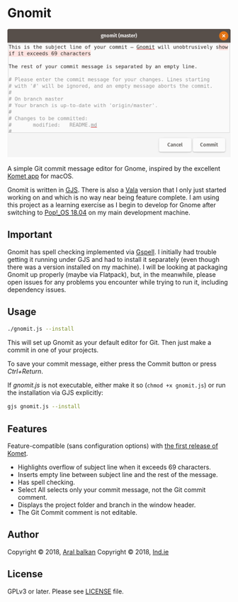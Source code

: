 # Gnomit

![Screenshot of Gnomit showing the overflow highlighting on the subject line and the automatically inserted empty line between the subject line and the rest of the commit message.](gnomit.png)

A simple Git commit message editor for Gnome, inspired by the excellent [Komet app]() for macOS.

Gnomit is written in [GJS](https://gitlab.gnome.org/GNOME/gjs/wikis/Home). There is also a [Vala](https://wiki.gnome.org/Projects/Vala) version that I only just started working on and which is no way near being feature complete. I am using this project as a learning exercise as I begin to develop for Gnome after switching to [Pop!_OS 18.04](https://ar.al/2018/07/26/popos-18.04-the-state-of-the-art-in-linux-on-desktop/) on my main development machine.

## Important

Gnomit has spell checking implemented via [Gspell](https://wiki.gnome.org/Projects/gspell). I initially had trouble getting it running under GJS and had to install it separately (even though there was a version installed on my machine). I will be looking at packaging Gnomit up properly (maybe via Flatpack), but, in the meanwhile,
please open issues for any problems you encounter while trying to run it, including dependency issues.

## Usage

```bash
./gnomit.js --install
```

This will set up Gnomit as your default editor for Git. Then just make a commit in one of your projects.

To save your commit message, either press the Commit button or press _Ctrl+Return_.

If _gnomit.js_ is not executable, either make it so (`chmod +x gnomit.js`) or run the installation via GJS explicitly:

```bash
gjs gnomit.js --install
```

## Features

Feature-compatible (sans configuration options) with [the first release of Komet](https://github.com/zorgiepoo/Komet/releases/tag/0.1).

  * Highlights overflow of subject line when it exceeds 69 characters.
  * Inserts empty line between subject line and the rest of the message.
  * Has spell checking.
  * Select All selects only your commit message, not the Git commit comment.
  * Displays the project folder and branch in the window header.
  * The Git Commit comment is not editable.

## Author

Copyright © 2018, [Aral balkan](https://ar.al)
Copyright © 2018, [Ind.ie](https://ind.ie)

## License

GPLv3 or later. Please see [LICENSE](https://source.ind.ie/gnome/gnomit/blob/master/LICENSE) file.